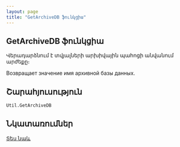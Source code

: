 ```yaml
---
layout: page
title: "GetArchiveDB ֆունկցիա"
---
```


## GetArchiveDB ֆունկցիա

Վերադարձնում է տվյալների արխիվային պահոցի անվանում արժեքը։

Возвращает значение имя архивной базы данных.


## Շարահյուսություն

```vb
Util.GetArchiveDB
```

## Նկատառումներ

[Տես նաև](../../../functions.html)
